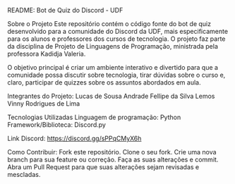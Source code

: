 README: Bot de Quiz do Discord - UDF

Sobre o Projeto
Este repositório contém o código fonte do bot de quiz desenvolvido para a comunidade do Discord da UDF, mais especificamente para os alunos e professores dos cursos de tecnologia. O projeto faz parte da disciplina de Projeto de Linguagens de Programação, ministrada pela professora Kadidja Valeria.

O objetivo principal é criar um ambiente interativo e divertido para que a comunidade possa discutir sobre tecnologia, tirar dúvidas sobre o curso e, claro, participar de quizzes sobre os assuntos abordados em aula.

Integrantes do Projeto:
Lucas de Sousa Andrade
Fellipe da Silva Lemos
Vinny Rodrigues de Lima

Tecnologias Utilizadas
Linguagem de programação: Python
Framework/Biblioteca: Discord.py

Link Discord: https://discord.gg/sPPqCMyX6h

Como Contribuir:
Fork este repositório.
Clone o seu fork.
Crie uma nova branch para sua feature ou correção.
Faça as suas alterações e commit.
Abra um Pull Request para que suas alterações sejam revisadas e mescladas.
